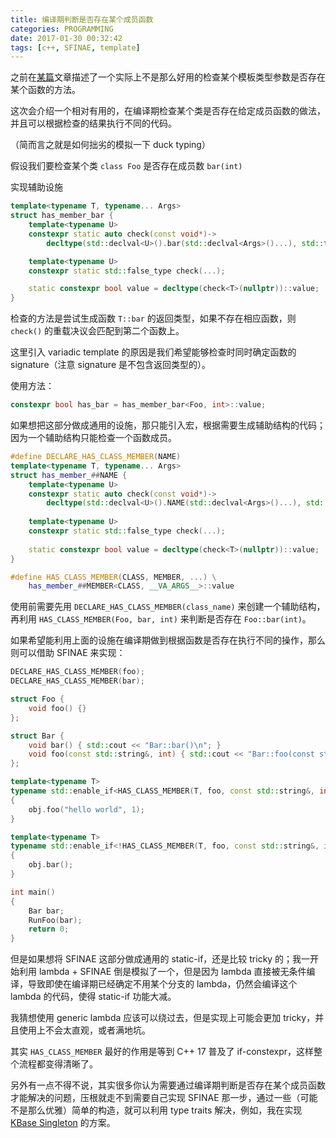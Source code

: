 ```yaml
---
title: 编译期判断是否存在某个成员函数
categories: PROGRAMMING
date: 2017-01-30 00:32:42
tags: [c++, SFINAE, template]
---
```

之前在[某篇](https://kingsamchen.github.io/2016/06/14/template-type-constraints-and-type-traits/)文章描述了一个实际上不是那么好用的检查某个模板类型参数是否存在某个函数的方法。

这次会介绍一个相对有用的，在编译期检查某个类是否存在给定成员函数的做法，并且可以根据检查的结果执行不同的代码。

（简而言之就是如何拙劣的模拟一下 duck typing）

假设我们要检查某个类 `class Foo` 是否存在成员数 `bar(int)`

实现辅助设施

```c++
template<typename T, typename... Args>
struct has_member_bar {
    template<typename U>
    constexpr static auto check(const void*)->
        decltype(std::declval<U>().bar(std::declval<Args>()...), std::true_type());

    template<typename U>
    constexpr static std::false_type check(...);

    static constexpr bool value = decltype(check<T>(nullptr))::value;
}
```

检查的方法是尝试生成函数 `T::bar` 的返回类型，如果不存在相应函数，则 `check()` 的重载决议会匹配到第二个函数上。

这里引入 variadic template 的原因是我们希望能够检查时同时确定函数的 signature（注意 signature 是不包含返回类型的）。

使用方法：

```c++
constexpr bool has_bar = has_member_bar<Foo, int>::value;
```

如果想把这部分做成通用的设施，那只能引入宏，根据需要生成辅助结构的代码；因为一个辅助结构只能检查一个函数成员。

```c++
#define DECLARE_HAS_CLASS_MEMBER(NAME)                                                  \
template<typename T, typename... Args>                                                  \
struct has_member_##NAME {                                                              \
    template<typename U>                                                                \
    constexpr static auto check(const void*)->                                          \
        decltype(std::declval<U>().NAME(std::declval<Args>()...), std::true_type());    \
                                                                                        \
    template<typename U>                                                                \
    constexpr static std::false_type check(...);                                        \
                                                                                        \
    static constexpr bool value = decltype(check<T>(nullptr))::value;                   \
}

#define HAS_CLASS_MEMBER(CLASS, MEMBER, ...) \
    has_member_##MEMBER<CLASS, __VA_ARGS__>::value
```

使用前需要先用 `DECLARE_HAS_CLASS_MEMBER(class_name)` 来创建一个辅助结构，再利用 `HAS_CLASS_MEMBER(Foo, bar, int)` 来判断是否存在 `Foo::bar(int)`。

如果希望能利用上面的设施在编译期做到根据函数是否存在执行不同的操作，那么则可以借助 SFINAE 来实现：

```c++
DECLARE_HAS_CLASS_MEMBER(foo);
DECLARE_HAS_CLASS_MEMBER(bar);

struct Foo {
    void foo() {}
};

struct Bar {
    void bar() { std::cout << "Bar::bar()\n"; }
    void foo(const std::string&, int) { std::cout << "Bar::foo(const std::string&, int)\n"; }
};

template<typename T>
typename std::enable_if<HAS_CLASS_MEMBER(T, foo, const std::string&, int)>::type RunFoo(T& obj)
{
    obj.foo("hello world", 1);
}

template<typename T>
typename std::enable_if<!HAS_CLASS_MEMBER(T, foo, const std::string&, int)>::type RunFoo(T& obj)
{
    obj.bar();
}

int main()
{
    Bar bar;
    RunFoo(bar);
    return 0;
}
```

但是如果想将 SFINAE 这部分做成通用的 static-if，还是比较 tricky 的；我一开始利用 lambda + SFINAE 倒是模拟了一个，但是因为 lambda 直接被无条件编译，导致即使在编译期已经确定不用某个分支的 lambda，仍然会编译这个 lambda 的代码，使得 static-if 功能大减。

我猜想使用 generic lambda 应该可以绕过去，但是实现上可能会更加 tricky，并且使用上不会太直观，或者满地坑。

其实 `HAS_CLASS_MEMBER` 最好的作用是等到 C++ 17 普及了 if-constexpr，这样整个流程都变得清晰了。

另外有一点不得不说，其实很多你认为需要通过编译期判断是否存在某个成员函数才能解决的问题，压根就走不到需要自己实现 SFINAE 那一步，通过一些（可能不是那么优雅）简单的构造，就可以利用 type traits 解决，例如，我在实现 [KBase Singleton](https://github.com/kingsamchen/KBase/blob/master/src/kbase/singleton.h) 的方案。